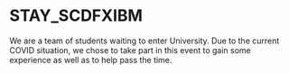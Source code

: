 # STAY_SCDFXIBM
We are a team of students waiting to enter University. Due to the current COVID situation, we chose to take part in this event to gain some experience as well as to help pass the time.
